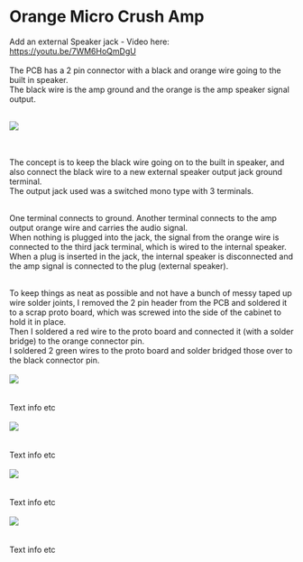# Orange Micro Crush Amp
Add an external Speaker jack - Video here: https://youtu.be/7WM6HoQmDgU<BR><BR>
  The PCB has a 2 pin connector with a black and orange wire going to the built in speaker.<BR>
  The black wire is the amp ground and the orange is the amp speaker signal output.<BR><br>
  
  <img src="OA1.JPG"><BR><BR><BR>
  
  The concept is to keep the black wire going on to the built in speaker, and also connect the black wire to a new external speaker output jack ground terminal.<BR>
  The output jack used was a switched mono type with 3 terminals.<br><br>
  
  One terminal connects to ground.  Another terminal connects to the amp output orange wire and carries the audio signal.<br>
  When nothing is plugged into the jack, the signal from the orange wire is connected to the third jack terminal, which is wired to the internal speaker.<br>
  When a plug is inserted in the jack, the internal speaker is disconnected and the amp signal is connected to the plug (external speaker).<br><br>
  
  To keep things as neat as possible and not have a bunch of messy taped up wire solder joints, I removed the 2 pin header from the PCB and soldered it to a scrap proto board, which was screwed into the side of the cabinet to hold it in place.<BR>
  Then I soldered a red wire to the proto board and connected it (with a solder bridge) to the orange connector pin.<br>
  I soldered 2 green wires to the proto board and solder bridged those over to the black connector pin.<br>
  <BR>
<img src="OA2.JPG"><BR><BR><BR>
Text info etc <BR><BR>
<img src="OA3.JPG"><BR><BR><BR>
Text info etc <BR><BR>
<img src="OA4.JPG"><BR><BR><BR>
Text info etc <BR><BR>
<img src="OA5.JPG"><BR><BR><BR>
Text info etc <BR><BR>
  
